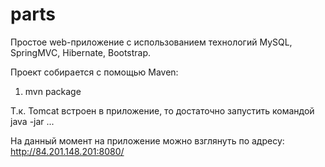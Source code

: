 # parts

Простое web-приложение с использованием технологий MySQL, SpringMVC, Hibernate, Bootstrap.

Проект собирается с помощью Maven:
1) mvn package

Т.к. Tomcat встроен в приложение, то достаточно запустить командой java -jar ...

На данный момент на приложение можно взглянуть по адресу: http://84.201.148.201:8080/
